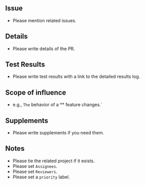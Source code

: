 ## Issue
- Please mention related issues.

## Details
- Please write details of the PR.

## Test Results
- Please write test results with a link to the detailed results log.

## Scope of influence
- e.g., `The` behavior of a ** feature changes.`

## Supplements
- Please write supplements if you need them.

## Notes
- Please tie the related project if it exists.
- Please set `Assignees`.
- Please set `Reviewers`.
- Please set a `priority` label.
